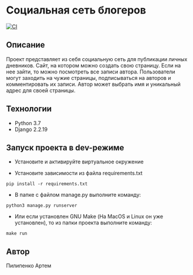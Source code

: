 # Социальная сеть блогеров

[![CI](https://github.com/yandex-praktikum/hw05_final/actions/workflows/python-app.yml/badge.svg?branch=master)](https://github.com/yandex-praktikum/hw05_final/actions/workflows/python-app.yml)

## Описание

Проект представляет из себя социальную сеть для публикации личных
дневников. Сайт, на котором можно создать свою страницу. Если на нее зайти,
то можно посмотреть все записи автора. Пользователи могут заходить на
чужие страницы, подписываться на авторов и комментировать их записи.
Автор может выбрать имя и уникальный адрес для своей страницы.

## Технологии

- Python 3.7
- Django 2.2.19

## Запуск проекта в dev-режиме

- Установите и активируйте виртуальное окружение

- Установите зависимости из файла requirements.txt

```text
pip install -r requirements.txt
```

- В папке с файлом manage.py выполните команду:

```text
python3 manage.py runserver
```

- Или если установлен GNU Make (На MacOS и Linux он уже установлен), то из папки проекта выполните команду:

```text
make run
```

## Автор

Пилипенко Артем
